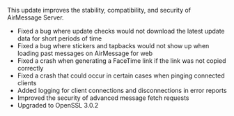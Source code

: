 This update improves the stability, compatibility, and security of AirMessage Server.

- Fixed a bug where update checks would not download the latest update data for short periods of time
- Fixed a bug where stickers and tapbacks would not show up when loading past messages on AirMessage for web
- Fixed a crash when generating a FaceTime link if the link was not copied correctly
- Fixed a crash that could occur in certain cases when pinging connected clients
- Added logging for client connections and disconnections in error reports
- Improved the security of advanced message fetch requests
- Upgraded to OpenSSL 3.0.2
